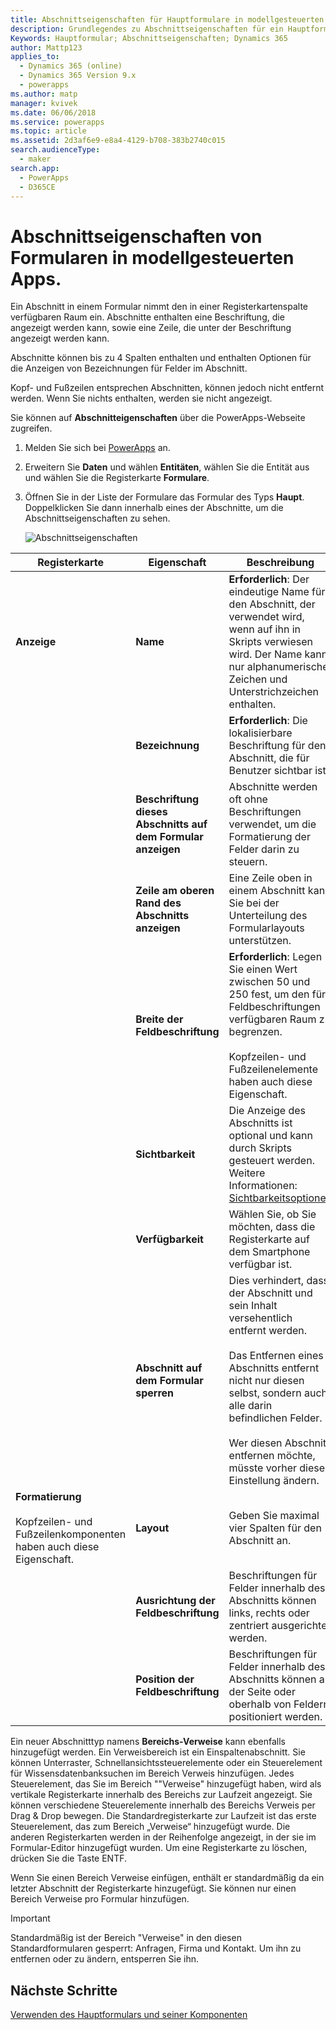 ```yaml
---
title: Abschnittseigenschaften für Hauptformulare in modellgesteuerten Apps in PowerApps | MicrosoftDocs
description: Grundlegendes zu Abschnittseigenschaften für ein Hauptformular
Keywords: Hauptformular; Abschnittseigenschaften; Dynamics 365
author: Mattp123
applies_to:
  - Dynamics 365 (online)
  - Dynamics 365 Version 9.x
  - powerapps
ms.author: matp
manager: kvivek
ms.date: 06/06/2018
ms.service: powerapps
ms.topic: article
ms.assetid: 2d3af6e9-e8a4-4129-b708-383b2740c015
search.audienceType:
  - maker
search.app:
  - PowerApps
  - D365CE
---
```

# <a name="model-driven-app-form-section-properties"></a>Abschnittseigenschaften von Formularen in modellgesteuerten Apps.

 Ein Abschnitt in einem Formular nimmt den in einer Registerkartenspalte verfügbaren Raum ein. Abschnitte enthalten eine Beschriftung, die angezeigt werden kann, sowie eine Zeile, die unter der Beschriftung angezeigt werden kann.  
  
 Abschnitte können bis zu 4 Spalten enthalten und enthalten Optionen für die Anzeigen von Bezeichnungen für Felder im Abschnitt.  
  
 Kopf- und Fußzeilen entsprechen Abschnitten, können jedoch nicht entfernt werden. Wenn Sie nichts enthalten, werden sie nicht angezeigt. 

Sie können auf **Abschnitteigenschaften** über die PowerApps-Webseite zugreifen. 
1. Melden Sie sich bei [PowerApps](https://web.powerapps.com/?utm_source=padocs&utm_medium=linkinadoc&utm_campaign=referralsfromdoc) an.  

2.  Erweitern Sie **Daten** und wählen **Entitäten**, wählen Sie die Entität aus und wählen Sie die Registerkarte **Formulare**. 

3.  Öffnen Sie in der Liste der Formulare das Formular des Typs **Haupt**. Doppelklicken Sie dann innerhalb eines der Abschnitte, um die Abschnittseigenschaften zu sehen. 

    ![Abschnittseigenschaften](media/section-properties.png)
  
|Registerkarte|Eigenschaft|Beschreibung|  
|---------|--------------|-----------------|  
|**Anzeige**|**Name**|**Erforderlich**: Der eindeutige Name für den Abschnitt, der verwendet wird, wenn auf ihn in Skripts verwiesen wird. Der Name kann nur alphanumerische Zeichen und Unterstrichzeichen enthalten.|  
||**Bezeichnung**|**Erforderlich**: Die lokalisierbare Beschriftung für den Abschnitt, die für Benutzer sichtbar ist.|  
||**Beschriftung dieses Abschnitts auf dem Formular anzeigen**|Abschnitte werden oft ohne Beschriftungen verwendet, um die Formatierung der Felder darin zu steuern.|  
||**Zeile am oberen Rand des Abschnitts anzeigen**|Eine Zeile oben in einem Abschnitt kann Sie bei der Unterteilung des Formularlayouts unterstützen.|  
||**Breite der Feldbeschriftung**|**Erforderlich**: Legen Sie einen Wert zwischen 50 und 250 fest, um den für Feldbeschriftungen verfügbaren Raum zu begrenzen.<br /><br /> Kopfzeilen- und Fußzeilenelemente haben auch diese Eigenschaft.|  
||**Sichtbarkeit**|Die Anzeige des Abschnitts ist optional und kann durch Skripts gesteuert werden. Weitere Informationen: [Sichtbarkeitsoptionen](visibility-options-legacy.md)|  
||**Verfügbarkeit**|Wählen Sie, ob Sie möchten, dass die Registerkarte auf dem Smartphone verfügbar ist.|  
||**Abschnitt auf dem Formular sperren**|Dies verhindert, dass der Abschnitt und sein Inhalt versehentlich entfernt werden.<br /><br /> Das Entfernen eines Abschnitts entfernt nicht nur diesen selbst, sondern auch alle darin befindlichen Felder.<br /><br /> Wer diesen Abschnitt entfernen möchte, müsste vorher diese Einstellung ändern.|  
|**Formatierung**<br /><br /> Kopfzeilen- und Fußzeilenkomponenten haben auch diese Eigenschaft.|**Layout**|Geben Sie maximal vier Spalten für den Abschnitt an.|  
||**Ausrichtung der Feldbeschriftung**|Beschriftungen für Felder innerhalb des Abschnitts können links, rechts oder zentriert ausgerichtet werden.|  
||**Position der Feldbeschriftung**|Beschriftungen für Felder innerhalb des Abschnitts können an der Seite oder oberhalb von Feldern positioniert werden.|  


Ein neuer Abschnitttyp namens **Bereichs-Verweise** kann ebenfalls hinzugefügt werden. Ein Verweisbereich ist ein Einspaltenabschnitt. Sie können Unterraster, Schnellansichtssteuerelemente oder ein Steuerelement für Wissensdatenbanksuchen im Bereich Verweis hinzufügen. Jedes Steuerelement, das Sie im Bereich ""Verweise" hinzugefügt haben, wird als vertikale Registerkarte innerhalb des Bereichs zur Laufzeit angezeigt. Sie können verschiedene Steuerelemente innerhalb des Bereichs Verweis per Drag & Drop bewegen. Die Standardregisterkarte zur Laufzeit ist das erste Steuerelement, das zum Bereich „Verweise“ hinzugefügt wurde. Die anderen Registerkarten werden in der Reihenfolge angezeigt, in der sie im Formular-Editor hinzugefügt wurden. Um eine Registerkarte zu löschen, drücken Sie die Taste ENTF.  
  
Wenn Sie einen Bereich Verweise einfügen, enthält er standardmäßig da ein letzter Abschnitt der Registerkarte hinzugefügt. Sie können nur einen Bereich Verweise pro Formular hinzufügen.  
  
> [!IMPORTANT]
>  Standardmäßig ist der Bereich "Verweise" in den diesen Standardformularen gesperrt: Anfragen, Firma und Kontakt. Um ihn zu entfernen oder zu ändern, entsperren Sie ihn. 

## <a name="next-steps"></a>Nächste Schritte

[Verwenden des Hauptformulars und seiner Komponenten](use-main-form-and-components.md)
